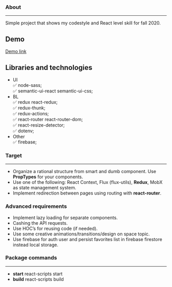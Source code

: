 ### About
___
Simple project that shows my codestyle and React level skill for fall 2020.

## Demo
[Demo link](https://sinfulelf.github.io/star-wars-api/)

## Libraries and technologies

- UI  
 ✅ node-sass;  
 ✅ semantic-ui-react semantic-ui-css;  
- BL  
 ✅ redux react-redux;  
 ✅ redux-thunk;  
 ✅ redux-actions;  
 ✅ react-router react-router-dom;  
 ✅ react-resize-detector;  
 ✅ dotenv;  
- Other  
 ✅ firebase;  

### Target
___
- Organize a rational structure from smart and dumb component. Use **PropTypes** for your components.
- Use one of the following: React Context, Flux (flux-utils), **Redux**, MobX as state management system.
- Implement redirection between pages using routing with **react-router**.

### Advanced requirements

- Implement lazy loading for separate components.
- Cashing the API requests.
- Use HOC’s for reusing code (if needed).
- Use some creative animations/transitions/design on space topic.
- Use firebase for auth user and persist favorites list in firebase firestore instead local storage.

### Package commands
___
- **start** react-scripts start
- **build** react-scripts build

